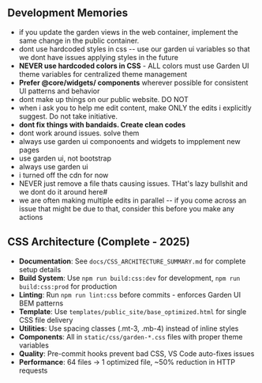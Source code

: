 ## Development Memories
- if you update the garden views in the web container, implement the same change in the public container.
- dont use hardcoded styles in css -- use our garden ui variables so that we dont have issues applying styles in the future
- **NEVER use hardcoded colors in CSS** - ALL colors must use Garden UI theme variables for centralized theme management
- **Prefer @core/widgets/ components** wherever possible for consistent UI patterns and behavior
- dont make up things on our public website. DO NOT
- when i ask you to help me edit content, make ONLY the edits i explicitly suggest. Do not take initiative.
- **dont fix things with bandaids. Create clean codes**
- dont work around issues. solve them
- always use garden ui componoents and widgets to impplement new pages
- use garden ui, not bootstrap
- always use garden ui
- i turned off the cdn for now
- NEVER just remove a file thats causing issues. THat's lazy bullshit and we dont do it around here#
- we are often making multiple edits in parallel -- if you come across an issue that might be due to that, consider this before you make any actions

## CSS Architecture (Complete - 2025)
- **Documentation**: See `docs/CSS_ARCHITECTURE_SUMMARY.md` for complete setup details
- **Build System**: Use `npm run build:css:dev` for development, `npm run build:css:prod` for production
- **Linting**: Run `npm run lint:css` before commits - enforces Garden UI BEM patterns
- **Template**: Use `templates/public_site/base_optimized.html` for single CSS file delivery
- **Utilities**: Use spacing classes (.mt-3, .mb-4) instead of inline styles
- **Components**: All in `static/css/garden-*.css` files with proper theme variables
- **Quality**: Pre-commit hooks prevent bad CSS, VS Code auto-fixes issues
- **Performance**: 64 files → 1 optimized file, ~50% reduction in HTTP requests
